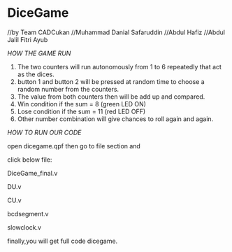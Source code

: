 # DiceGame
//by Team CADCukan
//Muhammad Danial Safaruddin
//Abdul Hafiz
//Abdul Jalil Fitri Ayub

*HOW THE GAME RUN*
1. The two counters will run autonomously from 1 to 6 repeatedly that act as the dices.
2. button 1 and button 2 will be pressed at random time to choose a random number from the counters.
3. The value from both counters then will be add up and compared.
4. Win condition if the sum = 8 (green LED ON)
5. Lose condition if the sum = 11 (red LED OFF)
6. Other number combination will give chances to roll again and again.

*HOW TO RUN OUR CODE*

open dicegame.qpf
then go to file section and 

click below file:

DiceGame_final.v

DU.v

CU.v

bcdsegment.v

slowclock.v

finally,you will get full code dicegame.
